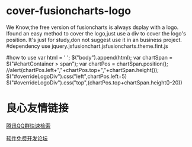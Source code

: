 # cover-fusioncharts-logo
We Know,the free version of fusioncharts is always dsplay with a logo.
Ifound an easy method to cover the logo,just use a div to cover the logo's position.
It's just for study,don not suggest use it in an business project.
#dependency
use jquery.jsfusionchart.jsfusioncharts.theme.fint.js
  
  
  
#how to use
var html = '  ';
$("body").append(html);
var chartSpan = $("#chartContainer > span");
var chartPos = chartSpan.position();
//alert(chartPos.left+","+chartPos.top+","+chartSpan.height());
$("#overrideLogoDiv").css("left",chartPos.left+5)
$("#overrideLogoDiv").css("top",(chartPos.top+chartSpan.height()-20))


 # 良心友情链接

[腾讯QQ群快速检索](http://u.720life.cn/s/8cf73f7c)

[软件免费开发论坛](http://u.720life.cn/s/bbb01dc0)